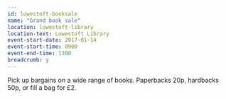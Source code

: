 ```yaml
---
id: lowestoft-booksale
name: "Grand book sale"
location: lowestoft-library
location-text: Lowestoft Library
event-start-date: 2017-01-14
event-start-time: 0900
event-end-time: 1300
breadcrumb: y
---
```


Pick up bargains on a wide range of books. Paperbacks 20p, hardbacks 50p, or fill a bag for £2.
